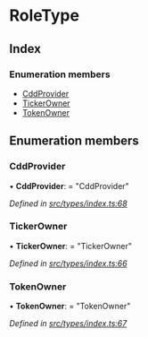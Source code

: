 # RoleType

## Index

### Enumeration members

* [CddProvider](roletype.md#cddprovider)
* [TickerOwner](roletype.md#tickerowner)
* [TokenOwner](roletype.md#tokenowner)

## Enumeration members

### CddProvider

• **CddProvider**: = "CddProvider"

_Defined in_ [_src/types/index.ts:68_](https://github.com/PolymathNetwork/polymesh-sdk/blob/da32f46a/src/types/index.ts#L68)

### TickerOwner

• **TickerOwner**: = "TickerOwner"

_Defined in_ [_src/types/index.ts:66_](https://github.com/PolymathNetwork/polymesh-sdk/blob/da32f46a/src/types/index.ts#L66)

### TokenOwner

• **TokenOwner**: = "TokenOwner"

_Defined in_ [_src/types/index.ts:67_](https://github.com/PolymathNetwork/polymesh-sdk/blob/da32f46a/src/types/index.ts#L67)

